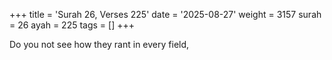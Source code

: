 +++
title = 'Surah 26, Verses 225'
date = '2025-08-27'
weight = 3157
surah = 26
ayah = 225
tags = []
+++

Do you not see how they rant in every field,